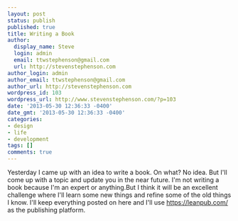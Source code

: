 ```yaml
---
layout: post
status: publish
published: true
title: Writing a Book
author:
  display_name: Steve
  login: admin
  email: ttwstephenson@gmail.com
  url: http://stevenstephenson.com
author_login: admin
author_email: ttwstephenson@gmail.com
author_url: http://stevenstephenson.com
wordpress_id: 103
wordpress_url: http://www.stevenstephenson.com/?p=103
date: '2013-05-30 12:36:33 -0400'
date_gmt: '2013-05-30 12:36:33 -0400'
categories:
- design
- life
- development
tags: []
comments: true
---
```

<p>Yesterday I came up with an idea to write a book. On what? No idea. But I'll come up with a topic and update you in the near future. I'm not writing a book because I'm an expert or anything.But I think it will be an excellent challenge where I'll learn some new things and refine some of the old things I know. I'll keep everything posted on here and I'll use <a href="https://leanpub.com/">https://leanpub.com/</a> as the publishing platform.</p>
